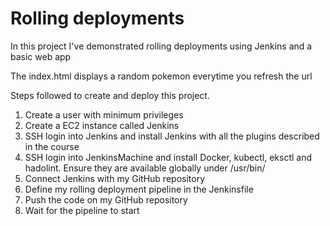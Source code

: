 # Rolling deployments

In this project I've demonstrated rolling deployments using Jenkins and a basic web app

The index.html displays a random pokemon everytime you refresh the url

Steps followed to create and deploy this project.

1. Create a user with minimum privileges
2. Create a EC2 instance called Jenkins
3. SSH login into Jenkins and install Jenkins with all the plugins described in the course
4. SSH login into JenkinsMachine and install Docker, kubectl, eksctl and hadolint. Ensure they are available globally under /usr/bin/
5. Connect Jenkins with my GitHub repository
6. Define my rolling deployment pipeline in the Jenkinsfile
7. Push the code on my GitHub repository
8. Wait for the pipeline to start

